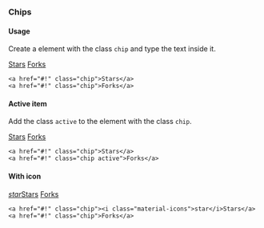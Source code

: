 ### Chips

#### Usage
Create a element with the class `chip` and type the text inside it.

<div class="p-4 m-1 background-light-grey">
	<a href="#!" class="chip">Stars</a>
	<a href="#!" class="chip">Forks</a>
</div>   

```
<a href="#!" class="chip">Stars</a>
<a href="#!" class="chip">Forks</a>
```
#### Active item
Add the class `active` to the element with the class `chip`.

<div class="p-4 m-1 background-light-grey">
	<a href="#!" class="chip">Stars</a>
	<a href="#!" class="chip active">Forks</a>
</div>   

```
<a href="#!" class="chip">Stars</a>
<a href="#!" class="chip active">Forks</a>
```

#### With icon
<div class="p-4 m-1 background-light-grey">
	<a href="#!" class="chip"><i class="material-icons">star</i>Stars</a>
	<a href="#!" class="chip">Forks</a>
</div>   

```
<a href="#!" class="chip"><i class="material-icons">star</i>Stars</a>
<a href="#!" class="chip">Forks</a>
```
